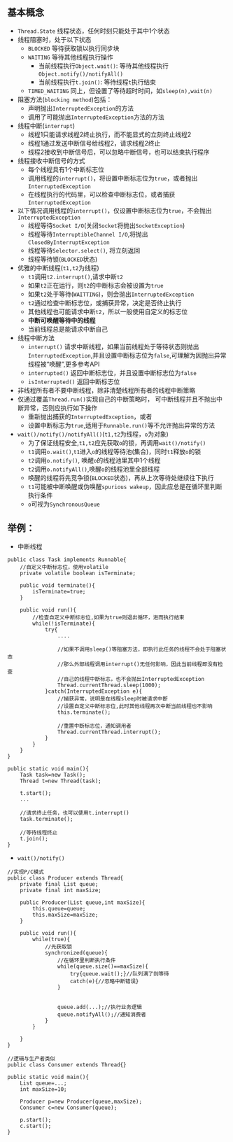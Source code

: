 ## 基本概念
- `Thread.State` 线程状态，任何时刻只能处于其中1个状态
- 线程阻塞时，处于以下状态
    - `BLOCKED` 等待获取锁以执行同步块
    - `WAITING` 等待其他线程执行操作
        - 当前线程执行`Object.wait()`: 等待其他线程执行`Object.notify()/notifyAll()`
        - 当前线程执行`t.join()`: 等待线程`t`执行结束 
    - `TIMED_WAITING` 同上，但设置了等待超时时间，如`sleep(n),wait(n)`
- 阻塞方法(`blocking method`)包括：
    -  声明抛出`InterruptedException`的方法
    -  调用了可能抛出`InterruptedException`方法的方法
- 线程中断(`interrupt`)
    - 线程1只能请求线程2终止执行，而不能显式的立刻终止线程2
    - 线程1通过发送中断信号给线程2，请求线程2终止
    - 线程2接收到中断信号后，可以忽略中断信号，也可以结束执行程序
- 线程接收中断信号的方式
    - 每个线程具有1个中断标志位
    - 调用线程的`interrupt()`，将设置中断标志位为`true`，或者抛出`InterruptedException`
    - 在线程执行的代码里，可以检查中断标志位，或者捕获`InterruptedException`
- 以下情况调用线程的`interrupt()`，仅设置中断标志位为`true`，不会抛出`InterruptedException`
    - 线程等待`Socket I/O`(关闭`Socket`将抛出`SocketException`)
    - 线程等待`InterruptibleChannel I/O`,将抛出`ClosedByInterruptException`
    - 线程等待`Selector.select()`, 将立刻返回
    - 线程等待锁(`BLOCKED`状态)
- 优雅的中断线程(`t1,t2`为线程)
    - `t1`调用`t2.interrupt()`,请求中断`t2`
    - 如果`t2`正在运行，则`t2`的中断标志会被设置为`true`
    - 如果`t2`处于等待(`WAITTING`)，则会抛出`InterruptedException`
    - `t2`通过检查中断标志位，或捕获异常，决定是否终止执行
    - 其他线程也可能请求中断`t2`，所以一般使用自定义的标志位
    - **中断可唤醒等待中的线程**
    - 当前线程总是能请求中断自己
- 线程中断方法
    - `interrupt()` 请求中断线程，如果当前线程处于等待状态则抛出`InterruptedException`,并且设置中断标志位为`false`,可理解为因抛出异常线程被“唤醒”,更多参考API
    - `interrupted()`   返回中断标志位，并且设置中断标志位为`false`
    - `isInterrupted()` 返回中断标志位
- 非线程所有者不要中断线程，除非清楚线程所有者的线程中断策略
- 仅通过覆盖`Thread.run()`实现自己的中断策略时，
  可中断线程并且不抛出中断异常，否则应执行如下操作
    - 重新抛出捕获的`InterruptedException`，或者
    - 设置中断标志为`true`,适用于`Runnable.run()`等不允许抛出异常的方法
- `wait()/notify()/notifyAll()`(`t1,t2`为线程，`o`为对象)
    - 为了保证线程安全,`t1,t2`应先获取`o`的锁，再调用`wait()/notify()`
    - `t1`调用`o.wait()`,`t1`进入`o`的线程等待池(集合)，同时`t1`释放`o`的锁
    - `t2`调用`o.notify()`,   唤醒`o`的线程池里其中1个线程
    - `t2`调用`o.notifyAll()`,唤醒`o`的线程池里全部线程
    - 唤醒的线程将先竞争锁(`BLOCKED`状态)，再从上次等待处继续往下执行
    - `t1`可能被中断唤醒或伪唤醒`spurious wakeup`，因此应总是在循环里判断执行条件
    - `o`可视为`SynchronousQueue`

## 举例：
- 中断线程
```
public class Task implements Runnable{
    //自定义中断标志位，使用volatile
    private volatile boolean isTerminate;
    
    public void terminate(){
        isTerminate=true;
    }
    
    public void run(){
        //检查自定义中断标志位,如果为true则退出循环，进而执行结束
        while(!isTerminate){
            try{
                ....
                
                //如果不调用sleep()等阻塞方法，即执行此任务的线程不会处于阻塞状态
                //那么外部线程调用interrupt()无任何影响，因此当前线程即没有检查
                //自己的线程中断标志，也不会抛出InterruptedException
                Thread.currentThread.sleep(1000);
            }catch(InterruptedException e){
                //捕获异常，说明是在线程sleep时被请求中断
                //设置自定义中断标志位,此时其他线程再次中断当前线程也不影响
                this.terminate();
                
                //重置中断标志位，通知调用者
                Thread.currentThread.interrupt();
            }
        }
    }
}

public static void main(){
    Task task=new Task();
    Thread t=new Thread(task);
    
    t.start();
    ...
    
    //请求终止任务，也可以使用t.interrupt()
    task.terminate();
    
    //等待线程终止
    t.join();
}

```

- `wait()/notify()`
```
//实现P/C模式
public class Producer extends Thread{
    private final List queue;
    private final int maxSize;
    
    public Producer(List queue,int maxSize){
        this.queue=queue;
        this.maxSize=maxSize;
    }
    
    public void run(){
        while(true){
            //先获取锁
            synchronized(queue){
                //在循环里判断执行条件
                while(queue.size()==maxSize){
                    try{queue.wait();}//队列满了则等待
                    catch(e){//忽略中断错误}
                }
                
                
                queue.add(...);//执行业务逻辑
                queue.notifyAll();//通知消费者
            }
        }

    }
}

//逻辑与生产者类似
public class Consumer extends Thread{}

public static void main(){
    List queue=...;
    int maxSize=10;
    
    Producer p=new Producer(queue,maxSize);
    Consumer c=new Consumer(queue);
    
    p.start();
    c.start();
}

```
